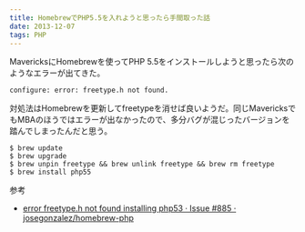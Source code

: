 ```yaml
---
title: HomebrewでPHP5.5を入れようと思ったら手間取った話
date: 2013-12-07
tags: PHP
---
```


MavericksにHomebrewを使ってPHP 5.5をインストールしようと思ったら次のようなエラーが出てきた。

```
configure: error: freetype.h not found.
```

対処法はHomebrewを更新してfreetypeを消せば良いようだ。同じMavericksでもMBAのほうではエラーが出なかったので、多分バグが混じったバージョンを踏んでしまったんだと思う。

```
$ brew update
$ brew upgrade
$ brew unpin freetype && brew unlink freetype && brew rm freetype
$ brew install php55
```

参考

- [error freetype.h not found installing php53 · Issue #885 · josegonzalez/homebrew-php](https://github.com/josegonzalez/homebrew-php/issues/885)
